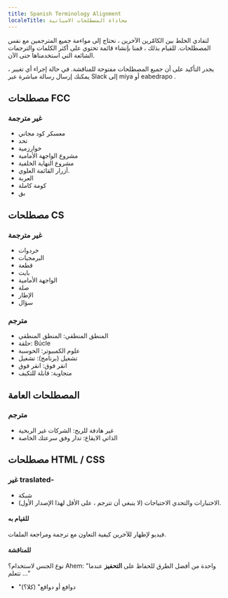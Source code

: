 ```yaml
---
title: Spanish Terminology Alignment
localeTitle: محاذاة المصطلحات الاسبانية
---
```

لتفادي الخلط بين الكامّرين الآخرين ، نحتاج إلى مواءمة جميع المترجمين مع نفس المصطلحات. للقيام بذلك ، قمنا بإنشاء قائمة تحتوي على أكثر الكلمات والترجمات الشائعة التي استخدمناها حتى الآن.

يجدر التأكيد على أن جميع المصطلحات مفتوحة للمناقشة. في حالة إجراء أي تغيير ، يمكنك إرسال رسالة مباشرة عبر Slack إلى miya أو eabedrapo .

## مصطلحات FCC

### غير مترجمة

*   معسكر كود مجاني
*   تحد
*   خوارزمية
*   مشروع الواجهة الأمامية
*   مشروع النهاية الخلفية
*   أزرار القائمة العلوي.
*   العربة
*   كومة كاملة
*   بق

## مصطلحات CS

### غير مترجمة

*   خردوات
*   البرمجيات
*   قطعة
*   بايت
*   الواجهة الأمامية
*   صلة
*   الإطار
*   سؤال

### مترجم

*   المنطق المنطقي: المنطق المنطقي
*   حلقة: Búcle
*   علوم الكمبيوتر: الحوسبة
*   تشغيل (برنامج): تشغيل
*   انقر فوق: انقر فوق
*   متجاوبة: قابلة للتكيف

## المصطلحات العامة

### مترجم

*   غير هادفة للربح: الشركات غير الربحية
*   الذاتي الايقاع: تدار وفق سرعتك الخاصة

## مصطلحات HTML / CSS

### غير traslated-

*   شبكة
*   الاختبارات والتحدي الاحتياجات (لا ينبغي أن تترجم ، على الأقل لهذا الإصدار الأول).

#### للقيام به

فيديو لإظهار للآخرين كيفية التعاون مع ترجمة ومراجعة الملفات.

#### للمناقشة

نوع الجنس لاستخدام؟ Ahem: "واحدة من أفضل الطرق للحفاظ على **التحفيز** عندما تتعلم ..."

*   "دوافع أو دوافع" (كلا؟)